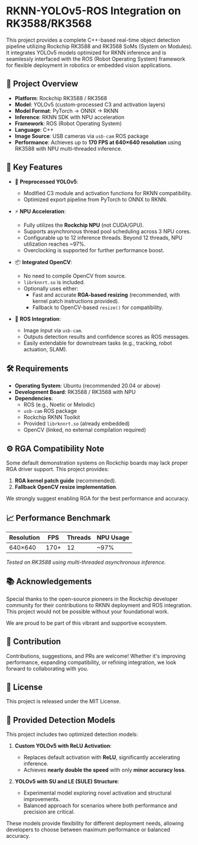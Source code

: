 
# RKNN-YOLOv5-ROS Integration on RK3588/RK3568

This project provides a complete C++-based real-time object detection pipeline utilizing Rockchip RK3588 and RK3568 SoMs (System on Modules). It integrates YOLOv5 models optimized for RKNN inference and is seamlessly interfaced with the ROS (Robot Operating System) framework for flexible deployment in robotics or embedded vision applications.

## 🚀 Project Overview

- **Platform**: Rockchip RK3588 / RK3568
- **Model**: YOLOv5 (custom-processed C3 and activation layers)
- **Model Format**: PyTorch → ONNX → RKNN
- **Inference**: RKNN SDK with NPU acceleration
- **Framework**: ROS (Robot Operating System)
- **Language**: C++
- **Image Source**: USB cameras via `usb-cam` ROS package
- **Performance**: Achieves up to **170 FPS at 640×640 resolution** using RK3588 with NPU multi-threaded inference.

## 🧠 Key Features

- 🔧 **Preprocessed YOLOv5**:
  - Modified C3 module and activation functions for RKNN compatibility.
  - Optimized export pipeline from PyTorch to ONNX to RKNN.

- ⚡ **NPU Acceleration**:
  - Fully utilizes the **Rockchip NPU** (not CUDA/GPU).
  - Supports asynchronous thread pool scheduling across 3 NPU cores.
  - Configurable up to 12 inference threads. Beyond 12 threads, NPU utilization reaches ~97%.
  - Overclocking is supported for further performance boost.

- 📦 **Integrated OpenCV**:
  - No need to compile OpenCV from source.
  - `librknnrt.so` is included.
  - Optionally uses either:
    - Fast and accurate **RGA-based resizing** (recommended, with kernel patch instructions provided).
    - Fallback to OpenCV-based `resize()` for compatibility.

- 🧩 **ROS Integration**:
  - Image input via `usb-cam`.
  - Outputs detection results and confidence scores as ROS messages.
  - Easily extendable for downstream tasks (e.g., tracking, robot actuation, SLAM).

## 🛠️ Requirements

- **Operating System**: Ubuntu (recommended 20.04 or above)
- **Development Board**: RK3588 / RK3568 with NPU
- **Dependencies**:
  - ROS (e.g., Noetic or Melodic)
  - `usb-cam` ROS package
  - Rockchip RKNN Toolkit
  - Provided `librknnrt.so` (already embedded)
  - OpenCV (linked, no external compilation required)

## ⚙️ RGA Compatibility Note

Some default demonstration systems on Rockchip boards may lack proper RGA driver support. This project provides:

1. **RGA kernel patch guide** (recommended).
2. **Fallback OpenCV resize implementation**.

We strongly suggest enabling RGA for the best performance and accuracy.

## 📈 Performance Benchmark

| Resolution | FPS   | Threads | NPU Usage |
|------------|--------|---------|------------|
| 640×640    | 170+  | 12      | ~97%      |

*Tested on RK3588 using multi-threaded asynchronous inference.*

## 📚 Acknowledgements

Special thanks to the open-source pioneers in the Rockchip developer community for their contributions to RKNN deployment and ROS integration. This project would not be possible without your foundational work.

We are proud to be part of this vibrant and supportive ecosystem.

## 🤝 Contribution

Contributions, suggestions, and PRs are welcome! Whether it's improving performance, expanding compatibility, or refining integration, we look forward to collaborating with you.

## 📜 License

This project is released under the MIT License.

## 🧪 Provided Detection Models

This project includes two optimized detection models:

1. **Custom YOLOv5 with ReLU Activation**:
   - Replaces default activation with **ReLU**, significantly accelerating inference.
   - Achieves **nearly double the speed** with only **minor accuracy loss**.

2. **YOLOv5 with SU and LE (SULE) Structure**:
   - Experimental model exploring novel activation and structural improvements.
   - Balanced approach for scenarios where both performance and precision are critical.

These models provide flexibility for different deployment needs, allowing developers to choose between maximum performance or balanced accuracy.
